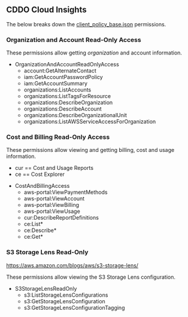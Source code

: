 ## CDDO Cloud Insights

The below breaks down the [client_policy_base.json](client_terraform/client_policy_base.json) permissions.

### Organization and Account Read-Only Access

These permissions allow getting _organization_ and account information.

- OrganizationAndAccountReadOnlyAccess
  - account:GetAlternateContact
  - iam:GetAccountPasswordPolicy
  - iam:GetAccountSummary
  - organizations:ListAccounts
  - organizations:ListTagsForResource
  - organizations:DescribeOrganization
  - organizations:DescribeAccount
  - organizations:DescribeOrganizationalUnit
  - organizations:ListAWSServiceAccessForOrganization

### Cost and Billing Read-Only Access

These permissions allow viewing and getting billing, cost and usage information.

* cur == Cost and Usage Reports
* ce == Cost Explorer

- CostAndBillingAccess
  - aws-portal:ViewPaymentMethods
  - aws-portal:ViewAccount
  - aws-portal:ViewBilling
  - aws-portal:ViewUsage
  - cur:DescribeReportDefinitions
  - ce:List*
  - ce:Describe*
  - ce:Get*


### S3 Storage Lens Read-Only

<https://aws.amazon.com/blogs/aws/s3-storage-lens/>

These permissions allow viewing the S3 Storage Lens configuration.

- S3StorageLensReadOnly
  - s3:ListStorageLensConfigurations
  - s3:GetStorageLensConfiguration
  - s3:GetStorageLensConfigurationTagging
